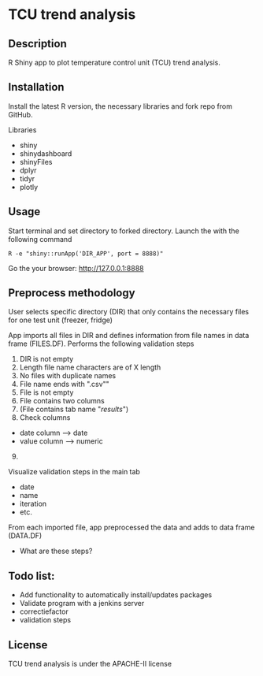 # TCU trend analysis

## Description
R Shiny app to plot temperature control unit (TCU) trend analysis.

## Installation

Install the latest R version, the necessary libraries and fork repo from GitHub.

Libraries

- shiny
- shinydashboard
- shinyFiles
- dplyr
- tidyr
- plotly

## Usage
Start terminal and set directory to forked directory. Launch the with the following command

`R -e "shiny::runApp('DIR_APP', port = 8888)"`

Go the your browser: http://127.0.0.1:8888

## Preprocess methodology

User selects specific directory (DIR) that only contains the necessary files for one test unit (freezer, fridge)

App imports all files in DIR and defines information from file names in data frame (FILES.DF). Performs the following validation steps

1. DIR is not empty
2. Length file name characters are of X length
3. No files with duplicate names
4. File name ends with ".csv""
5. File is not empty
6. File contains two columns
7. (File contains tab name "*results*")
8. Check columns
  - date column --> date
  - value column --> numeric
9. 

Visualize validation steps in the main tab

- date
- name
- iteration
- etc.

From each imported file, app preprocessed the data and adds to data frame (DATA.DF)

- What are these steps?

## Todo list:
- Add functionality to automatically install/updates packages
- Validate program with a jenkins server
- correctiefactor
- validation steps

## License
TCU trend analysis is under the APACHE-II license
